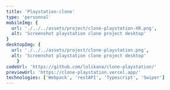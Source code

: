 ```yaml
---
title: 'Playstation-clone'
type: 'personnal'
mobileImg: {
  url: './../../assets/project/clone-playstation-XR.png',
  alt: 'Screenshot playstation clone project desktop'
}
desktopImg: {
  url: './../../assets/project/clone-playstation.png',
  alt: 'Screenshot playstation clone project desktop'
	}
codeUrl: 'https://github.com/lolikana/clone-playstation/'
previewUrl: 'https://clone-playstation.vercel.app/'
technologies: ['Webpack', 'restAPI', 'Typescript', 'Swiper']
---
```


